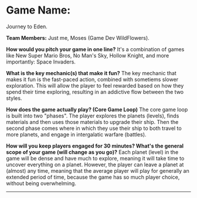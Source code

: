 # Game Name: 
Journey to Eden.

**Team Members:** Just me, Moses (Game Dev WildFlowers).

**How would you pitch your game in one line?**
It's a combination of games like New Super Mario Bros, No Man's Sky, Hollow Knight, and more importantly: Space Invaders.

**What is the key mechanic(s) that make it fun?**
The key mechanic that makes it fun is the fast-paced action, combined with sometiems slower exploration. This will allow the player to feel rewarded based on how they spend their time exploring, resulting in an addictive flow between the two styles.

**How does the game actually play? (Core Game Loop)**
The core game loop is built into two "phases". The player explores the planets (levels), finds materials and then uses those materials to upgrade their ship. Then the second phase comes where in which they use their ship to both travel to more planets, and engage in intergalatic warfare (battles).

**How will you keep players engaged for 30 minutes? What's the general scope of your game (will change as you go)?**
Each planet (level) in the game will be dense and have much to explore, meaning it will take time to uncover everything on a planet. However, the player can leave a planet at (almost) any time, meaning that the average player will play for generally an extended period of time, because the game has so much player choice, without being overwhelming.

---
